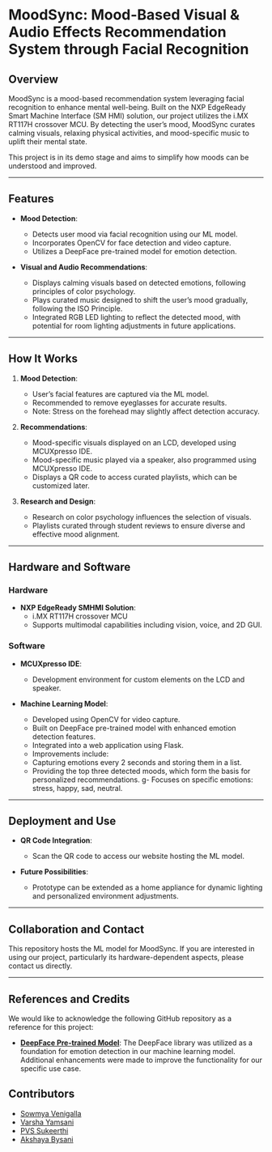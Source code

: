 # MoodSync: Mood-Based Visual & Audio Effects Recommendation System through Facial Recognition

## Overview
MoodSync is a mood-based recommendation system leveraging facial recognition to enhance mental well-being. Built on the NXP EdgeReady Smart Machine Interface (SM HMI) solution, our project utilizes the i.MX RT117H crossover MCU. By detecting the user’s mood, MoodSync curates calming visuals, relaxing physical activities, and mood-specific music to uplift their mental state.


This project is in its demo stage and aims to simplify how moods can be understood and improved.

---

## Features
- **Mood Detection**: 
  - Detects user mood via facial recognition using our ML model.
  - Incorporates OpenCV for face detection and video capture.
  - Utilizes a DeepFace pre-trained model for emotion detection.

- **Visual and Audio Recommendations**:
  - Displays calming visuals based on detected emotions, following principles of color psychology.
  - Plays curated music designed to shift the user’s mood gradually, following the ISO Principle.
  - Integrated RGB LED lighting to reflect the detected mood, with potential for room lighting adjustments in future applications.

---

## How It Works
1. **Mood Detection**:
   - User’s facial features are captured via the ML model.
   - Recommended to remove eyeglasses for accurate results.
   - Note: Stress on the forehead may slightly affect detection accuracy.

2. **Recommendations**:
   - Mood-specific visuals displayed on an LCD, developed using MCUXpresso IDE.
   - Mood-specific music played via a speaker, also programmed using MCUXpresso IDE.
   - Displays a QR code to access curated playlists, which can be customized later.

3. **Research and Design**:
   - Research on color psychology influences the selection of visuals.
   - Playlists curated through student reviews to ensure diverse and effective mood alignment.

---

## Hardware and Software
### Hardware
- **NXP EdgeReady SMHMI Solution**:
  - i.MX RT117H crossover MCU
  - Supports multimodal capabilities including vision, voice, and 2D GUI.

### Software
- **MCUXpresso IDE**:
  - Development environment for custom elements on the LCD and speaker.

- **Machine Learning Model**:
  - Developed using OpenCV for video capture.
  - Built on DeepFace pre-trained model with enhanced emotion detection features.
  - Integrated into a web application using Flask.
  - Improvements include:
  - Capturing emotions every 2 seconds and storing them in a list.
  - Providing the top three detected moods, which form the basis for personalized recommendations.
  g- Focuses on specific emotions: stress, happy, sad, neutral.


---

## Deployment and Use
- **QR Code Integration**:
  - Scan the QR code to access our website hosting the ML model.

- **Future Possibilities**:
  - Prototype can be extended as a home appliance for dynamic lighting and personalized environment adjustments.

---

## Collaboration and Contact
This repository hosts the ML model for MoodSync. If you are interested in using our project, particularly its hardware-dependent aspects, please contact us directly. 

---
## References and Credits

We would like to acknowledge the following GitHub repository as a reference for this project:

- **[DeepFace Pre-trained Model](https://github.com/manish-9245/Facial-Emotion-Recognition-using-OpenCV-and-Deepface)**: The DeepFace library was utilized as a foundation for emotion detection in our machine learning model. Additional enhancements were made to improve the functionality for our specific use case.


## Contributors

- [Sowmya Venigalla](https://github.com/sowmyavenigalla)
- [Varsha Yamsani](https://github.com/varshayamsani)
- [PVS Sukeerthi](https://github.com/PVSSukeerthi)
- [Akshaya Bysani](https://github.com/Akshaya8583)



